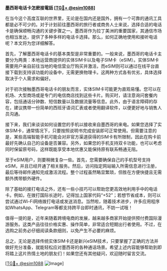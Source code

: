 **墨西哥电话卡怎麽接電話 [[TG💪+ @esim1088](https://t.me/s/esim1088)]**

在当今这个高度互联的世界里，无论是在国内还是国外，拥有一个可靠的通讯工具都是必不可少的。对于计划前往墨西哥的旅行者或商务人士来说，选择合适的电话卡是确保顺畅沟通的关键步骤之一。墨西哥作为拉丁美洲的重要国家，其通信市场也相当发达，提供了多种多样的电话卡选择。那么，如何正确地使用和接听电话呢？本文将为您详细解答。

首先，了解墨西哥电话卡的基本类型是非常重要的。一般来说，墨西哥的电话卡主要分为两类：本地运营商提供的实体SIM卡以及电子SIM卡（eSIM）。实体SIM卡需要用户亲自前往当地的电信营业厅购买并激活，而eSIM则可以通过在线平台直接下载到支持该功能的设备中，无需更换物理卡。这两种方式各有优劣，具体选择取决于个人需求和偏好。

对于初次接触墨西哥电话卡的朋友而言，实体SIM卡可能更为直观易懂。您可以在机场、大型商场或是专门的电信商店找到这些卡片。购买时，请注意询问套餐内容，包括通话分钟数、短信数量以及数据流量等信息。此外，由于语言障碍的存在，建议携带一份简单的西班牙语词汇表或者使用翻译软件，以便更好地与销售人员沟通。

接下来，我们来谈谈如何设置您的手机以接收来自墨西哥的来电。如果您选择了实体SIM卡，通常情况下，只要按照说明书完成安装即可正常使用。但需要注意的是，某些高端智能手机可能会对非官方渠道获得的SIM卡有所限制，因此在购卡前最好先确认自己的设备是否兼容。另外，如果您的手机支持双卡功能，也可以考虑同时保留原号码，这样既能享受本地优惠又能保持原有联系畅通无阻。

至于eSIM用户，则要稍微复杂一些。首先，您需要确保自己的手机型号支持eSIM，并且已经开通了相关服务。然后，访问指定网站输入所需信息进行注册，最后等待邮件通知完成激活流程。整个过程虽然略显繁琐，但胜在方便快捷且无需额外携带额外硬件。

除了基础的接打电话之外，还有一些小技巧可以帮助您更高效地利用手中的电话卡。例如，在拨打国际长途时，记得加上国家代码“+52”；若想节省成本，则可以尝试通过Wi-Fi网络拨打电话或发送消息。当然啦，随着技术进步，许多应用程序如WhatsApp、Telegram等都支持跨平台即时通讯，不妨一试哦！

值得一提的是，近年来随着跨境电商的发展，越来越多商家开始提供预付费国际漫游服务。这类产品往往价格实惠、操作简单，非常适合短期出行者使用。不过，在选购之前务必仔细阅读条款细则，以免产生不必要的麻烦。

总之，无论是选择传统实体SIM卡还是新兴eSIM技术，只要掌握了正确的方法并做好充分准备，就能轻松应对墨西哥的各种通话场景。希望上述内容能够帮助到即将踏上这片热情土地的朋友们！如果您还有其他疑问，欢迎随时留言交流。

[[TG💪+ @esim1088](https://t.me/s/esim1088) ![Image](https://i.postimg.cc/4NQfJmqS/Snipaste-2025-05-13-00-14-12.png)]